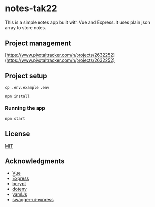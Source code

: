 # notes-tak22

This is a simple notes app built with Vue and Express. It uses plain json array to store notes.

## Project management

[https://www.pivotaltracker.com/n/projects/2632252](https://www.pivotaltracker.com/n/projects/2632252)

## Project setup

```
cp .env.example .env
```

```
npm install
```

### Running the app

```
npm start
```

## License

[MIT](https://choosealicense.com/licenses/mit/)

## Acknowledgments

* [Vue](https://vuejs.org/)
* [Express](https://expressjs.com/)
* [bcrypt](https://www.npmjs.com/package/bcrypt)
* [dotenv](https://www.npmjs.com/package/dotenv)
* [yamlJs](https://www.npmjs.com/package/yamljs)
* [swagger-ui-express](https://www.npmjs.com/package/swagger-ui-express)
